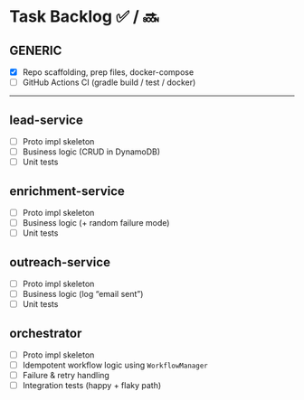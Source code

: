 # Task Backlog ✅ / 🔜

## GENERIC
- [x] Repo scaffolding, prep files, docker-compose
- [ ] GitHub Actions CI (gradle build / test / docker)

---

## lead-service
- [ ] Proto impl skeleton
- [ ] Business logic (CRUD in DynamoDB)
- [ ] Unit tests

## enrichment-service
- [ ] Proto impl skeleton
- [ ] Business logic (+ random failure mode)
- [ ] Unit tests

## outreach-service
- [ ] Proto impl skeleton
- [ ] Business logic (log “email sent”)
- [ ] Unit tests

## orchestrator
- [ ] Proto impl skeleton
- [ ] Idempotent workflow logic using `WorkflowManager`
- [ ] Failure & retry handling
- [ ] Integration tests (happy + flaky path)
